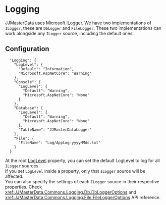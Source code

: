 # Logging

JJMasterData uses Microsoft [ILogger](https://learn.microsoft.com/en-us/aspnet/core/fundamentals/logging/?view=aspnetcore-7.0). 
We have two implementations of `ILogger`, these are `DbLogger` and `FileLogger`. 
These two implementations can work alongside any `ILogger` source, including the default ones.

## Configuration
```
  "Logging": {
    "LogLevel": {
      "Default": "Information",
      "Microsoft.AspNetCore": "Warning"
    },
    "Console": {
      "LogLevel": {
        "Default": "Warning",
        "Microsoft.AspNetCore": "None"
      }
    },
    "Database": {
      "LogLevel": {
        "Default": "Warning",
        "Microsoft.AspNetCore": "None"
      },
      "TableName": "JJMasterDataLogger"
    },
    "File": {
      "FileName": "Log/AppLog-yyyyMMdd.txt"
    }
  }
```

At the root [LogLevel](https://learn.microsoft.com/en-us/dotnet/api/microsoft.extensions.logging.loglevel?view=dotnet-plat-ext-7.0) property, 
you can set the default LogLevel to log for all `ILogger` sources. <br>
If you set `LogLevel` inside a property, only that `ILogger` source will be affected.<br>
You can also specify the settings of each `ILogger` source in their respective properties. 
Check <xref:JJMasterData.Commons.Logging.Db.DbLoggerOptions> and <xref:JJMasterData.Commons.Logging.File.FileLoggerOptions> API reference.
